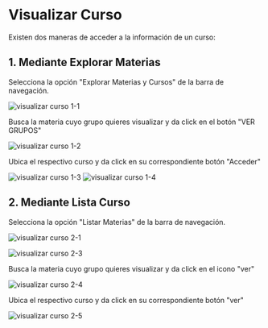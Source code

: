 # Visualizar Curso

Existen dos maneras de acceder a la información de un curso:

## 1. Mediante Explorar Materias

Selecciona la opción "Explorar Materias y Cursos" de la barra de navegación.

![visualizar curso 1-1](/img/materias/curso/visualizar/forma-1/1.png)

Busca la materia cuyo grupo quieres visualizar y da click en el botón "VER GRUPOS"

![visualizar curso 1-2](/img/materias/curso/visualizar/forma-1/2.png)

Ubica el respectivo curso y da click en su correspondiente botón "Acceder"

![visualizar curso 1-3](/img/materias/curso/visualizar/forma-1/3.png)
![visualizar curso 1-4](/img/materias/curso/visualizar/forma-1/4.png)

## 2. Mediante Lista Curso

Selecciona la opción "Listar Materias" de la barra de navegación.

![visualizar curso 2-1](/img/materias/curso/visualizar/forma-2/1.png)

![visualizar curso 2-3](/img/materias/curso/visualizar/forma-2/3.png)

Busca la materia cuyo grupo quieres visualizar y da click en el icono "ver"

![visualizar curso 2-4](/img/materias/curso/visualizar/forma-2/4.png)

Ubica el respectivo curso y da click en su correspondiente botón "ver"

![visualizar curso 2-5](/img/materias/curso/visualizar/forma-2/5.png)